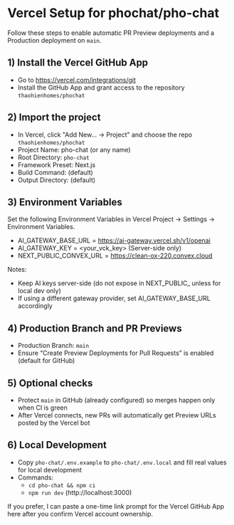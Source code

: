 # Vercel Setup for phochat/pho-chat

Follow these steps to enable automatic PR Preview deployments and a Production deployment on `main`.

## 1) Install the Vercel GitHub App
- Go to https://vercel.com/integrations/git
- Install the GitHub App and grant access to the repository `thaohienhomes/phochat`

## 2) Import the project
- In Vercel, click "Add New… → Project" and choose the repo `thaohienhomes/phochat`
- Project Name: pho-chat (or any name)
- Root Directory: `pho-chat`
- Framework Preset: Next.js
- Build Command: (default)
- Output Directory: (default)

## 3) Environment Variables
Set the following Environment Variables in Vercel Project → Settings → Environment Variables.

- AI_GATEWAY_BASE_URL = https://ai-gateway.vercel.sh/v1/openai
- AI_GATEWAY_KEY = <your_vck_key>  (Server-side only)
- NEXT_PUBLIC_CONVEX_URL = https://clean-ox-220.convex.cloud

Notes:
- Keep AI keys server-side (do not expose in NEXT_PUBLIC_ unless for local dev only)
- If using a different gateway provider, set AI_GATEWAY_BASE_URL accordingly

## 4) Production Branch and PR Previews
- Production Branch: `main`
- Ensure “Create Preview Deployments for Pull Requests” is enabled (default for GitHub)

## 5) Optional checks
- Protect `main` in GitHub (already configured) so merges happen only when CI is green
- After Vercel connects, new PRs will automatically get Preview URLs posted by the Vercel bot

## 6) Local Development
- Copy `pho-chat/.env.example` to `pho-chat/.env.local` and fill real values for local development
- Commands:
  - `cd pho-chat && npm ci`
  - `npm run dev` (http://localhost:3000)

If you prefer, I can paste a one-time link prompt for the Vercel GitHub App here after you confirm Vercel account ownership.

